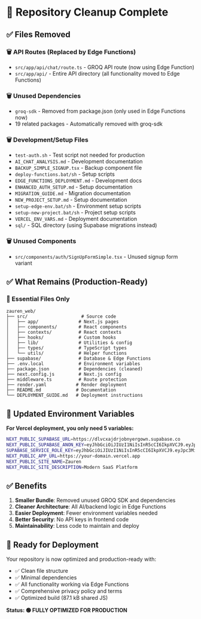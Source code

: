 # 🧹 Repository Cleanup Complete

## ✅ Files Removed

### 🗑️ API Routes (Replaced by Edge Functions)
- `src/app/api/chat/route.ts` - GROQ API route (now using Edge Function)
- `src/app/api/` - Entire API directory (all functionality moved to Edge Functions)

### 🗑️ Unused Dependencies
- `groq-sdk` - Removed from package.json (only used in Edge Functions now)
- 19 related packages - Automatically removed with groq-sdk

### 🗑️ Development/Setup Files
- `test-auth.sh` - Test script not needed for production
- `AI_CHAT_ANALYSIS.md` - Development documentation
- `BACKUP_SIMPLE_SIGNUP.tsx` - Backup component file
- `deploy-functions.bat/sh` - Setup scripts
- `EDGE_FUNCTIONS_DEPLOYMENT.md` - Development docs
- `ENHANCED_AUTH_SETUP.md` - Setup documentation
- `MIGRATION_GUIDE.md` - Migration documentation
- `NEW_PROJECT_SETUP.md` - Setup documentation
- `setup-edge-env.bat/sh` - Environment setup scripts
- `setup-new-project.bat/sh` - Project setup scripts
- `VERCEL_ENV_VARS.md` - Deployment documentation
- `sql/` - SQL directory (using Supabase migrations instead)

### 🗑️ Unused Components
- `src/components/auth/SignUpFormSimple.tsx` - Unused signup form variant

## ✅ What Remains (Production-Ready)

### 📁 Essential Files Only
```
zauren_web/
├── src/                    # Source code
│   ├── app/               # Next.js pages
│   ├── components/        # React components
│   ├── contexts/          # React contexts
│   ├── hooks/             # Custom hooks
│   ├── lib/               # Utilities & config
│   ├── types/             # TypeScript types
│   └── utils/             # Helper functions
├── supabase/              # Database & Edge Functions
├── .env.local             # Environment variables
├── package.json           # Dependencies (cleaned)
├── next.config.js         # Next.js config
├── middleware.ts          # Route protection
├── render.yaml           # Render deployment
├── README.md             # Documentation
└── DEPLOYMENT_GUIDE.md   # Deployment instructions
```

## 🎯 Updated Environment Variables

**For Vercel deployment, you only need 5 variables:**

```bash
NEXT_PUBLIC_SUPABASE_URL=https://dlvcxajdrjobnyergown.supabase.co
NEXT_PUBLIC_SUPABASE_ANON_KEY=eyJhbGciOiJIUzI1NiIsInR5cCI6IkpXVCJ9.eyJpc3MiOiJzdXBhYmFzZSIsInJlZiI6ImRsdmN4YWpkcmpvYm55ZXJnb3duIiwicm9sZSI6ImFub24iLCJpYXQiOjE3NTc1MDIxMDEsImV4cCI6MjA3MzA3ODEwMX0.96KAolxIv379ZguY_nlzvsJsRfvS_gcMfCzos2PblMw
SUPABASE_SERVICE_ROLE_KEY=eyJhbGciOiJIUzI1NiIsInR5cCI6IkpXVCJ9.eyJpc3MiOiJzdXBhYmFzZSIsInJlZiI6ImRsdmN4YWpkcmpvYm55ZXJnb3duIiwicm9sZSI6InNlcnZpY2Vfcm9sZSIsImlhdCI6MTc1NzUwMjEwMSwiZXhwIjoyMDczMDc4MTAxfQ.U6_ttJKNHbYvB1Y-3un6CFBfG3BBcaNuvzJphMbcQcs
NEXT_PUBLIC_APP_URL=https://your-domain.vercel.app
NEXT_PUBLIC_SITE_NAME=Zauren
NEXT_PUBLIC_SITE_DESCRIPTION=Modern SaaS Platform
```

## ✅ Benefits

1. **Smaller Bundle**: Removed unused GROQ SDK and dependencies
2. **Cleaner Architecture**: All AI/backend logic in Edge Functions
3. **Easier Deployment**: Fewer environment variables needed
4. **Better Security**: No API keys in frontend code
5. **Maintainability**: Less code to maintain and deploy

## 🚀 Ready for Deployment

Your repository is now optimized and production-ready with:
- ✅ Clean file structure
- ✅ Minimal dependencies
- ✅ All functionality working via Edge Functions
- ✅ Comprehensive privacy policy and terms
- ✅ Optimized build (87.1 kB shared JS)

**Status: 🟢 FULLY OPTIMIZED FOR PRODUCTION**
